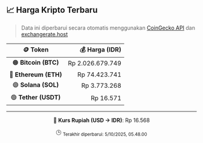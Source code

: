 

<!-- HARGA_KRIPTO -->
## 📈 Harga Kripto Terbaru

> Data ini diperbarui secara otomatis menggunakan [CoinGecko API](https://www.coingecko.com/) dan [exchangerate.host](https://exchangerate.host/)

<div align="center">

| 🪙 Token | 💰 Harga (IDR) |
|:------:|---------------:|
| 🟠 **Bitcoin (BTC)**   | Rp 2.026.679.749 |
| 🔵 **Ethereum (ETH)**  | Rp 74.423.741 |
| 🟣 **Solana (SOL)**    | Rp 3.773.268 |
| 🟢 **Tether (USDT)**   | Rp 16.571 |

---

💱 **Kurs Rupiah (USD → IDR)**: Rp 16.568

🕒 <sub>Terakhir diperbarui: 5/10/2025, 05.48.00</sub>

</div>
<!-- /HARGA_KRIPTO -->